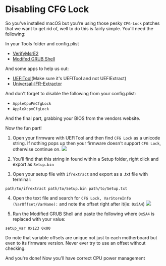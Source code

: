 # Disabling CFG Lock

So you've installed macOS but you're using those pesky `CFG-Lock` patches that we want to get rid of, well to do this is fairly simple. You'll need the following:

In your Tools folder and config.plist
* [VerifyMsrE2](https://github.com/acidanthera/AppleSupportPkg)
* [Modifed GRUB Shell](https://github.com/datasone/grub-mod-setup_var/releases)

And some apps to help us out:
* [UEFITool](https://github.com/LongSoft/UEFITool/releases/tag/t20190818)(Make sure it's UEFITool and not UEFIExtract)
* [Universal-IFR-Extractor](https://github.com/LongSoft/Universal-IFR-Extractor/releases)

And don't forget to disable the following from your config.plist:
* `AppleCpuPmCfgLock`
* `AppleXcpmCfgLock`

And the final part, grabbing your BIOS from the vendors website.

Now the fun part!



1. Open your firmware with UEFITool and then find `CFG Lock` as a unicode string. If nothing pops up then your firmware doesn't support `CFG Lock`, otherwise continue on. 
![](https://i.imgur.com/ziN50wL.png)

2. You'll find that this string in found within a Setup folder, right click and export as `Setup.bin`

3. Open your setup file with `ifrextract` and export as a .txt file with terminal:
```
path/to/ifrextract path/to/Setup.bin path/to/Setup.txt
```
4. Open the text file and search for `CFG Lock, VarStoreInfo (VarOffset/VarName):` and note the offset right after it(ie: `0x5A4`)
![](https://i.imgur.com/Vp8dqI5.png)

5. Run the Modified GRUB Shell and paste the following where `0x5A4` is replaced with your value:
```
setup_var 0x123 0x00
```
Do note that variable offsets are unique not just to each motherboard but even to its firmware version. Never ever try to use an offset without checking.

And you're done! Now you'll have correct CPU power management

